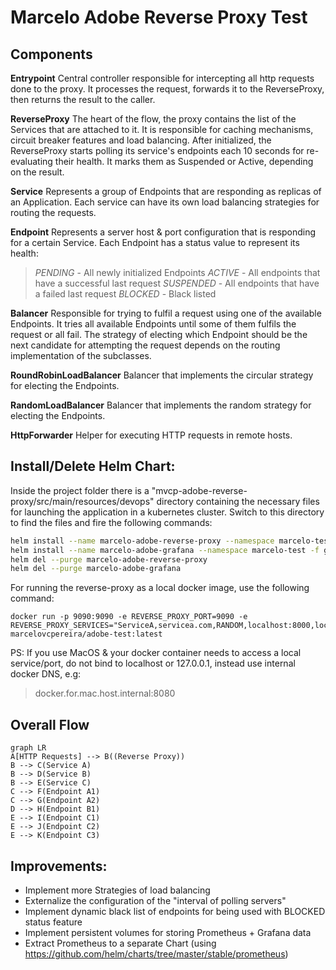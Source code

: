 # Marcelo Adobe Reverse Proxy Test

## Components
**Entrypoint**
Central controller responsible for intercepting all http requests done to the proxy.
It processes the request, forwards it to the ReverseProxy, then returns the result to the caller. 

**ReverseProxy**
The heart of the flow, the proxy contains the list of the Services that are attached to it. It is responsible for caching 
mechanisms, circuit breaker features and load balancing.
After initialized, the ReverseProxy starts polling its service's endpoints each 10 seconds for re-evaluating their health. 
It marks them as Suspended or Active, depending on the result.

**Service**
Represents a group of Endpoints that are responding as replicas of an Application.
Each service can have its own load balancing strategies for routing the requests. 

**Endpoint**
Represents a server host & port configuration that is responding for a certain Service.
Each Endpoint has a status value to represent its health:
>*PENDING* - All newly initialized Endpoints
*ACTIVE* - All endpoints that have a successful last request
*SUSPENDED* - All endpoints that have a failed last request
*BLOCKED* - Black listed 

**Balancer**
Responsible for trying to fulfil a request using one of the available Endpoints. It tries all available Endpoints until
some of them fulfils the request or all fail. The strategy of electing which Endpoint should be the next candidate for
attempting the request depends on the routing implementation of the subclasses.

**RoundRobinLoadBalancer**
Balancer that implements the circular strategy for electing the Endpoints.

**RandomLoadBalancer**
Balancer that implements the random strategy for electing the Endpoints.

**HttpForwarder**
Helper for executing HTTP requests in remote hosts.


## Install/Delete Helm Chart:
Inside the project folder there is a "mvcp-adobe-reverse-proxy/src/main/resources/devops" directory containing the necessary files 
for launching the application in a kubernetes cluster. Switch to this directory to find the files and fire the following commands:
```bash
helm install --name marcelo-adobe-reverse-proxy --namespace marcelo-test -f values.yaml .
helm install --name marcelo-adobe-grafana --namespace marcelo-test -f grafana-values.yaml stable/grafana
helm del --purge marcelo-adobe-reverse-proxy
helm del --purge marcelo-adobe-grafana 
```

For running the reverse-proxy as a local docker image, use the following command:
```
docker run -p 9090:9090 -e REVERSE_PROXY_PORT=9090 -e REVERSE_PROXY_SERVICES="ServiceA,servicea.com,RANDOM,localhost:8000,localhost:8001,localhost:8002;ServiceB,serviceb.com,ROUND_ROBIN,localhost:9000"  marcelovcpereira/adobe-test:latest
```

PS: If you use MacOS & your docker container needs to access a local service/port, do not bind to localhost or 127.0.0.1, instead use internal docker DNS, e.g:
>docker.for.mac.host.internal:8080


## Overall Flow
```mermaid
graph LR
A[HTTP Requests] --> B((Reverse Proxy))
B --> C(Service A)
B --> D(Service B)
B --> E(Service C)
C --> F(Endpoint A1)
C --> G(Endpoint A2)
D --> H(Endpoint B1)
E --> I(Endpoint C1)
E --> J(Endpoint C2)
E --> K(Endpoint C3)
```

## Improvements:
- Implement more Strategies of load balancing
- Externalize the configuration of the "interval of polling servers"
- Implement dynamic black list of endpoints for being used with BLOCKED status feature
- Implement persistent volumes for storing Prometheus + Grafana data
- Extract Prometheus to a separate Chart (using https://github.com/helm/charts/tree/master/stable/prometheus)